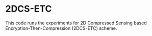 # 2DCS-ETC
This code runs the experiments for 2D Compressed Sensing based Encryption-Then-Compression (2DCS-ETC) scheme.
